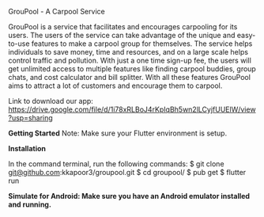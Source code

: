 GrouPool - A  Carpool Service

GrouPool is a service that facilitates and encourages carpooling for its users. The users of the service can take advantage of the unique and easy-to-use features to make a carpool group for themselves. The service helps individuals to save money, time and resources, and on a large scale helps control traffic and pollution. With just a one time sign-up fee, the users will get unlimited access to multiple features like finding carpool buddies, group chats, and cost calculator and bill splitter. With all these features GrouPool aims to attract a lot of customers and encourage them to carpool.

Link to download our app: https://drive.google.com/file/d/1i78xRLBoJ4rKpIqBh5wn2lLCyjfUUElW/view?usp=sharing

**Getting Started**
Note: Make sure your Flutter environment is setup.

**Installation**

In the command terminal, run the following commands:
$ git clone git@github.com:kkapoor3/groupool.git
$ cd groupool/
$ pub get
$ flutter run

**Simulate for Android: 
Make sure you have an Android emulator installed and running.**
